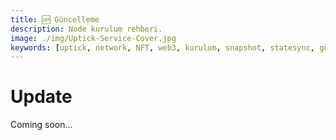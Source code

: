 ```yaml
---
title: 🆙 Güncelleme
description: Node kurulum rehberi.
image: ./img/Uptick-Service-Cover.jpg
keywords: [uptick, network, NFT, web3, kurulum, snapshot, statesync, güncelleme]
---
```


# Update

Coming soon...